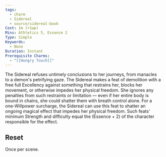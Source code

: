 ```yaml
---
tags:
  - charm
  - Sidereal
  - source/sidereal-book
Cost: 1m (+1wp)
Mins: Athletics 5, Essence 2
Type: Simple
Keywords:
  - None
Duration: Instant
Prerequisite Charms:
  - "[[Hungry Touch]]"
---
```

The Sidereal refuses untimely conclusions to her journeys, from manacles to a demon's petrifying gaze. The Sidereal makes a feat of demolition with a free full Excellency against something that restrains her, blocks her movement, or otherwise impedes her physical freedom. She ignores any penalties from such restraints or limitation — even if her entire body is bound in chains, she could shatter them with breath control alone. For a one-Willpower surcharge, the Sidereal can use this feat to shatter an ongoing magical effect that impedes her physical freedom. Such feats' minimum Strength and difficulty equal the (Essence + 2) of the character responsible for the effect. 
## Reset
Once per scene.
